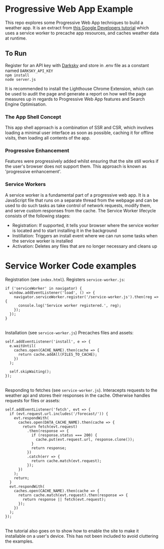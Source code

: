 # Progressive Web App Example

This repo explores some Progressive Web App techniques to build a weather app.
It is an extract from [this Google Developers tutorial][codelab] which uses a service
worker to precache app resources, and caches weather data at runtime.

## To Run

Register for an API key with [Darksky][darksky] and store in .env file as a constant named `DARKSKY_API_KEY`    
`npm install`   
`node server.js`   

It is recommended to install the Lighthouse Chrome Extension, which can be used to audit the page and generate
a report on how well the page measures up in regards to Progressive Web App features and Search Engine Optimisation.

[codelab]: https://developers.google.com/web/fundamentals/codelabs/your-first-pwapp/
[darksky]: https://darksky.net/dev

### The App Shell Concept

This app shell approach is a combination of SSR and CSR, which involves loading a minimal user interface as soon as
possible, caching it for offline visits, then loading all contents of the app.

### Progressive Enhancement

Features were progressively added whilst ensuring that the site still works if the user's browser does not support them. This
approach is known as 'progressive enhancement'.

### Service Workers

A service worker is a fundamental part of a progressive web app. It is a JavaScript file that runs on a separate thread from the webpage
and can be used to do such tasks as take control of network requests, modify them, and serve custom responses from the cache. The Service
Worker lifecycle consists of the following stages:

- Registration: If supported, it tells your browser where the service worker is located and to start installing it in the background
- Instillation: Triggers an install event where we can run some tasks when the service worker is installed
- Activation: Deletes any files that are no longer necessary and cleans up

# Service Worker Code examples

Registration (see `index.html`). Registers `service-worker.js`:

```
if ('serviceWorker' in navigator) {
  window.addEventListener('load', () => {
    navigator.serviceWorker.register('/service-worker.js').then(reg => {
      console.log('Service worker registered.', reg);
    });
  });
}
```

\
Installation (see `service-worker.js`) Precaches files and assets:

```
self.addEventListener('install', e => {
  e.waitUntil(
    caches.open(CACHE_NAME).then(cache => {
      return cache.addAll(FILES_TO_CACHE);
    })
  );

  self.skipWaiting();
});
```

\
Responding to fetches (see `service-worker.js`). Interacepts requests to the weather api and
stores their responses in the cache. Otherwise handles requests for files or assets:

```
self.addEventListener('fetch', evt => {
  if (evt.request.url.includes('/forecast/')) {
    evt.respondWith(
      caches.open(DATA_CACHE_NAME).then(cache => {
        return fetch(evt.request)
          .then(response => {
            if (response.status === 200) {
              cache.put(evt.request.url, response.clone());
            }
            return response;
          })
          .catch(err => {
            return cache.match(evt.request);
          });
      })
    );
    return;
  }
  evt.respondWith(
    caches.open(CACHE_NAME).then(cache => {
      return cache.match(evt.request).then(response => {
        return response || fetch(evt.request);
      });
    })
  );
});
```
\
The tutorial also goes on to show how to enable the site to make it installable on a user's device. This has
not been included to avoid cluttering the examples.
